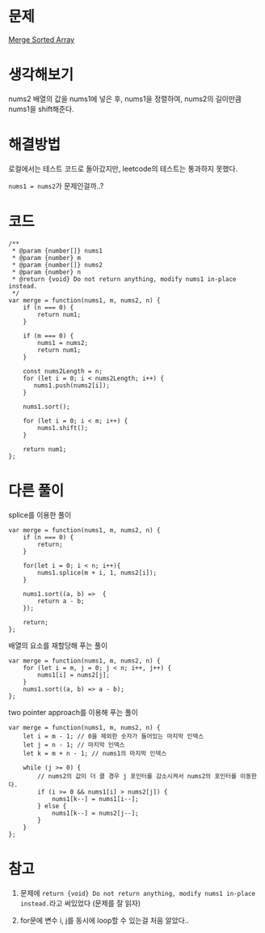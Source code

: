 # 문제
[Merge Sorted Array](https://leetcode.com/problems/merge-sorted-array/)

# 생각해보기

nums2 배열의 값을 nums1에 넣은 후, nums1을 정렬하여, nums2의 길이만큼 nums1을 shift해준다.

# 해결방법

로컬에서는 테스트 코드로 돌아갔지만, leetcode의 테스트는 통과하지 못했다.

`nums1 = nums2`가 문제인걸까..?

# 코드

```
/**
 * @param {number[]} nums1
 * @param {number} m
 * @param {number[]} nums2
 * @param {number} n
 * @return {void} Do not return anything, modify nums1 in-place instead.
 */
var merge = function(nums1, m, nums2, n) {
    if (n === 0) {
        return num1;
    }

    if (m === 0) {
        nums1 = nums2;
        return num1;
    }

    const nums2Length = n;
    for (let i = 0; i < nums2Length; i++) {
       nums1.push(nums2[i]);
    }

    nums1.sort();

    for (let i = 0; i < m; i++) {
        nums1.shift();
    }

    return num1;
};
```

# 다른 풀이

splice를 이용한 풀이
```
var merge = function(nums1, m, nums2, n) {
    if (n === 0) {
        return;
    }

    for(let i = 0; i < n; i++){
        nums1.splice(m + i, 1, nums2[i]);
    }

    nums1.sort((a, b) =>  {
        return a - b;
    });

    return;
};
```

배열의 요소를 재할당해 푸는 풀이
```
var merge = function(nums1, m, nums2, n) {
    for (let i = m, j = 0; j < n; i++, j++) {
        nums1[i] = nums2[j];
    }
    nums1.sort((a, b) => a - b);
};
```

two pointer approach를 이용해 푸는 풀이
```
var merge = function(nums1, m, nums2, n) {
    let i = m - 1; // 0을 제외한 숫자가 들어있는 마지막 인덱스
    let j = n - 1; // 마지막 인덱스
    let k = m + n - 1; // nums1의 마지막 인덱스
    
    while (j >= 0) {
        // nums2의 값이 더 클 경우 j 포인터를 감소시켜서 nums2의 포인터를 이동한다.
        if (i >= 0 && nums1[i] > nums2[j]) {
            nums1[k--] = nums1[i--];
        } else {
            nums1[k--] = nums2[j--];
        }
    }
};
```

# 참고
1. 문제에 `return {void} Do not return anything, modify nums1 in-place instead.`라고 써있었다 (문제를 잘 읽자)

2. for문에 변수 i, j를 동시에 loop할 수 있는걸 처음 알았다..

